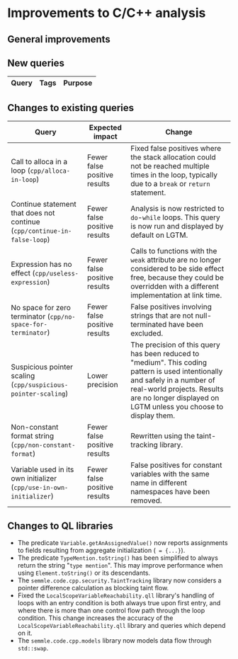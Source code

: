 # Improvements to C/C++ analysis

## General improvements

## New queries

| **Query**                   | **Tags**  | **Purpose**                                                        |
|-----------------------------|-----------|--------------------------------------------------------------------|

## Changes to existing queries

| **Query**                  | **Expected impact**    | **Change**                                                       |
|----------------------------|------------------------|------------------------------------------------------------------|
| Call to alloca in a loop (`cpp/alloca-in-loop`) | Fewer false positive results | Fixed false positives where the stack allocation could not be reached multiple times in the loop, typically due to a `break` or `return` statement. |
| Continue statement that does not continue (`cpp/continue-in-false-loop`) | Fewer false positive results | Analysis is now restricted to `do`-`while` loops. This query is now run and displayed by default on LGTM. |
| Expression has no effect (`cpp/useless-expression`) | Fewer false positive results | Calls to functions with the `weak` attribute are no longer considered to be side effect free, because they could be overridden with a different implementation at link time. |
| No space for zero terminator (`cpp/no-space-for-terminator`) | Fewer false positive results | False positives involving strings that are not null-terminated have been excluded. |
| Suspicious pointer scaling (`cpp/suspicious-pointer-scaling`) | Lower precision | The precision of this query has been reduced to "medium". This coding pattern is used intentionally and safely in a number of real-world projects. Results are no longer displayed on LGTM unless you choose to display them. |
| Non-constant format string (`cpp/non-constant-format`) | Fewer false positive results | Rewritten using the taint-tracking library. |
| Variable used in its own initializer (`cpp/use-in-own-initializer`) | Fewer false positive results | False positives for constant variables with the same name in different namespaces have been removed. |

## Changes to QL libraries

- The predicate `Variable.getAnAssignedValue()` now reports assignments to fields resulting from aggregate initialization (` = {...}`).
- The predicate `TypeMention.toString()` has been simplified to always return the string "`type mention`".  This may improve performance when using `Element.toString()` or its descendants.
- The `semmle.code.cpp.security.TaintTracking` library now considers a pointer difference calculation as blocking taint flow.
- Fixed the `LocalScopeVariableReachability.qll` library's handling of loops with an entry condition is both always true upon first entry, and where there is more than one control flow path through the loop condition.  This change increases the accuracy of the `LocalScopeVariableReachability.qll` library and queries which depend on it.
- The `semmle.code.cpp.models` library now models data flow through `std::swap`.
